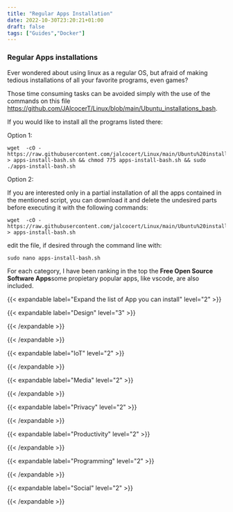 ```yaml
---
title: "Regular Apps Installation"
date: 2022-10-30T23:20:21+01:00
draft: false
tags: ["Guides","Docker"] 
---
```


### Regular Apps installations

Ever wondered about using linux as a regular OS, but afraid of making tedious installations of all your favorite programs, even games?

Those time consuming tasks can be avoided simply with the use of the commands on this file <https://github.com/JAlcocerT/Linux/blob/main/Ubuntu_installations_bash>.

If you would like to install all the programs listed there:

Option 1:

```
wget  -cO - https://raw.githubusercontent.com/jalcocert/Linux/main/Ubuntu%20installations%20bash > apps-install-bash.sh && chmod 775 apps-install-bash.sh && sudo ./apps-install-bash.sh
```

Option 2:

If you are interested only in a partial installation of all the apps contained in the mentioned script, you can download it and delete the undesired parts before executing it with the following commands:

```
wget  -cO - https://raw.githubusercontent.com/jalcocert/Linux/main/Ubuntu%20installations%20bash > apps-install-bash.sh
```

edit the file, if desired through the command line with:

```
sudo nano apps-install-bash.sh
```

For each category, I have been ranking in the top the **Free Open Source Software Apps**some propietary popular apps, like vscode, are also included. 


{{< expandable label="Expand the list of App you can install" level="2" >}}

<script src="https://gist.github.com/JAlcocerT/197667ec5ec0da53e78eb58c4253a73f#file-z_backups-sh"></script>


{{< expandable label="Design" level="3" >}}

<script src="https://gist.github.com/JAlcocerT/197667ec5ec0da53e78eb58c4253a73f#file-z_design-sh"></script>


{{< /expandable >}}  

{{< /expandable >}}  

{{< expandable label="IoT" level="2" >}}

<script src="https://gist.github.com/JAlcocerT/197667ec5ec0da53e78eb58c4253a73f#file-z_iot-sh"></script>


{{< /expandable >}}  

{{< expandable label="Media" level="2" >}}

<script src="https://gist.github.com/JAlcocerT/197667ec5ec0da53e78eb58c4253a73f#file-z_media-sh"></script>


{{< /expandable >}}  


{{< expandable label="Privacy" level="2" >}}

<script src="https://gist.github.com/JAlcocerT/197667ec5ec0da53e78eb58c4253a73f#file-z_privacy-sh"></script>


{{< /expandable >}}  


{{< expandable label="Productivity" level="2" >}}

<script src="https://gist.github.com/JAlcocerT/197667ec5ec0da53e78eb58c4253a73f#file-z_productivty-sh"></script>


{{< /expandable >}}  




{{< expandable label="Programming" level="2" >}}

<script src="https://gist.github.com/JAlcocerT/197667ec5ec0da53e78eb58c4253a73f#file-z_programming-sh"></script>


{{< /expandable >}}  


{{< expandable label="Social" level="2" >}}

<script src="https://gist.github.com/JAlcocerT/197667ec5ec0da53e78eb58c4253a73f#file-z_social-sh"></script>


{{< /expandable >}}  